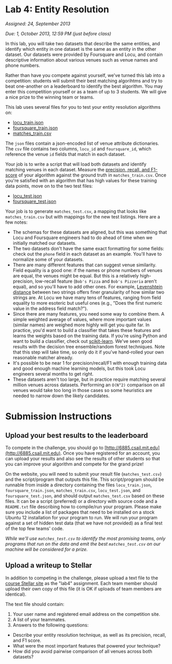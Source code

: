 # Lab 4: Entity Resolution

*Assigned: 24, September 2013*

*Due: 1, October 2013, 12:59 PM (just before class)*

In this lab, you will take two datasets that describe the same
entities, and identify which entity in one dataset is the same as an
entity in the other dataset.  Our datasets were provided by Foursquare
and Locu, and contain descriptive information about various venues
such as venue names and phone numbers.  

Rather than have you compete against yourself, we've turned this lab
into a competition: students will submit their best matching
algorihtms and try to beat one-another on a leaderboard to identify
the best algorithm.  You may enter this competition yourself or as a
team of up to 3 students.  We will give a nice prize to the winning
team or teams.

This lab uses several files for you to test your entity resolution algorithms on:
 * [locu_train.json](https://s3.amazonaws.com/6885public/foursquare-locu+challenge/locu_train.json)
 * [foursquare_train.json](https://s3.amazonaws.com/6885public/foursquare-locu+challenge/foursquare_train.json)
 * [matches_train.csv](https://s3.amazonaws.com/6885public/foursquare-locu+challenge/matches_train.csv)

The `json` files contain a json-encoded list of venue attribute
dictionaries.  The `csv` file contains two columns, `locu_id` and
`foursquare_id`, which reference the venue `id` fields that match in
each dataset.

Your job is to write a script that will load both datasets and
identify matching venues in each dataset.  Measure the [precision,
recall, and F1-score](https://en.wikipedia.org/wiki/F-score) of your
algorithm against the ground truth in `matches_train.csv`.  Once
you're satisfied with an algorithm that has high values for these
training data points, move on to the two test files:
 * [locu_test.json](https://s3.amazonaws.com/6885public/foursquare-locu+challenge/locu_test.json)
 * [foursquare_test.json](https://s3.amazonaws.com/6885public/foursquare-locu+challenge/foursquare_test.json)

Your job is to generate `matches_test.csv`, a mapping that looks like `matches_train.csv` but with mappings for the new test listings.  Here are a few notes:
 * The schemas for these datasets are aligned, but this was something that Locu and Foursquare engineers had to do ahead of time when we initially matched our datasets.
 * The two datasets don't have the same exact formatting for some fields: check out the `phone` field in each dataset as an example.  You'll have to normalize some of your datasets.
 * There are many different features that can suggest venue similarity. Field equality is a good one: if the names or phone numbers of venues are equal, the venues might be equal.  But this is a relatively high-precision, low-recall feature (`Bob's Pizza` and `Bob's Pizzeria` aren't equal), and so you'll have to add other ones.  For example, [Levenshtein distance](https://en.wikipedia.org/wiki/Levenshtein_distance) between two strings offers finer granularity of how similar two strings are.  At Locu we have many tens of features, ranging from field equality to more esoteric but useful ones (e.g., "Does the first numeric value in the address field match?").
 * Since there are many features, you need some way to combine them.  A simple weighted average of values, where more important values (similar names) are weighed more highly will get you quite far.  In practice, you'd want to build a classifier that takes these features and learns the weights based on the training data.  If you're using Python and want to build a classifier, check out [scikit-learn](http://scikit-learn.org/).  We've seen good results with the decision tree ensemble/random forest techniques.  Note that this step will take time, so only do it if you've hand-rolled your own reasonable matcher already.
 * It's possible to be near 1 for precision/recall/F1 with enough training data and good enough machine learning models, but this took Locu engineers several months to get right.
 * These datasets aren't too large, but in practice require matching several million venues across datasets.  Performing an `O(N^2)` comparison on all venues would take too long in those cases so some heuristics are needed to narrow down the likely candidates.

# Submission Instructions

## Upload your best results to the leaderboard

To compete in the challenge, you should go to
[http://6885.csail.mit.edu](http://6885.csail.mit.edu). Once
you have registered for an account, you can upload your results and
also see the results of other students so that you can improve your
algorithm and compete for the grand prize!

On the website, you will need to submit your result file (`matches_test.csv`) and the script/program that outputs this file.  This script/program should be runnable from inside a directory containing the files `locu_train.json`, `foursquare_train.json`, `matches_train.csv`, `locu_test.json`,  and `foursquare_test.json`, and should output `matches_test.csv` based on these files.  It can be a script (preferred) or a directory with source code and a `README.txt` file describing how to compile/run your program.  Please make sure you include a list of packages that need to be installed on a stock Ubuntu 12 installation for your program to run.   We will run your program against a set of hidden test data (that we have not provided) as a final test of the top few teams' code.

*While we'll use `matches_test.csv` to identify the most promising teams, only programs that run on the data and emit the best `matches_test.csv` on our machine will be considered for a prize.*

## Upload a writeup to Stellar

In addition to competing in the challenge, please upload a text file to the [course Stellar site](http://stellar.mit.edu/S/course/6/fa13/6.885/) as the "lab4" assignment. Each team member should upload their own copy of this file (it is OK if uploads of team members are identical).

The text file should contain:

1. Your user name and registered email address on the competition site.
1. A list of your teammates.
1. Answers to the following questions:
 * Describe your entity resolution technique, as well as its precision, recall, and F1 score.
 * What were the most important features that powered your technique?
 * How did you avoid pairwise comparison of all venues across both datasets?
